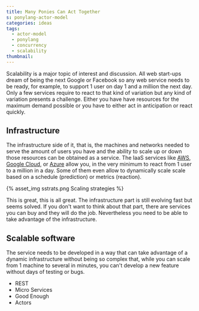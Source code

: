```yaml
---
title: Many Ponies Can Act Together
s: ponylang-actor-model
categories: ideas
tags:
  - actor-model
  - ponylang
  - concurrency
  - scalability
thumbnail:
---
```


Scalability is a major topic of interest and discussion. All web start-ups dream 
of being the next Google or Facebook so any web service needs to be ready, for 
example, to support 1 user on day 1 and a million the next day. Only a few 
services require to react to that kind of variation but any kind of variation 
presents a challenge. Either you have have resources for the maximum demand 
possible or you have to either act in anticipation or react quickly. 

Infrastructure
--------------

The infrastructure side of it, that is, the machines and networks needed to 
serve the amount of users you have and the ability to scale up or down those 
resources can be obtained as a service. The IaaS services like [AWS], [Google 
Cloud], or [Azure] allow you, in the very minimum to react from 1 user to a 
million in a day. Some of them even allow to dynamically scale scale based on a 
schedule (prediction) or metrics (reaction).

{% asset_img sstrats.png Scaling strategies %}

This is great, this is all great. The infrastructure part is still evolving 
fast but seems solved. If you don't want to think about that part, there are 
services you can buy and they will do the job. Nevertheless you need to be able
to take advantage of the infrastructure.

Scalable software
-----------------

The service needs to be developed in a way that can take advantage of a dynamic
infrastructure without being so complex that, while you can scale from 1 machine
to several in minutes, you can't develop a new feature without days of testing 
or bugs.

- REST
- Micro Services
- Good Enough
- Actors

[AWS]: https://aws.amazon.com/ec2/
[Google Cloud]: https://cloud.google.com/
[Azure]: https://azure.microsoft.com/ 